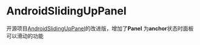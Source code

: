 # AndroidSlidingUpPanel
开源项目[AndroidSlidingUpPanel](https://github.com/umano/AndroidSlidingUpPanel)的改进版，增加了**Panel** 为**anchor**状态时面板可以滑动的功能
